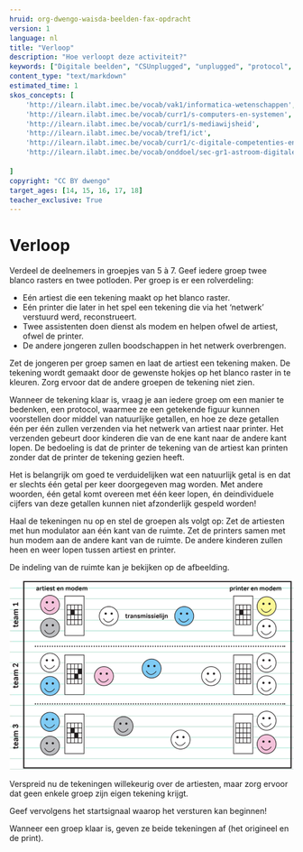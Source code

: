 ```yaml
---
hruid: org-dwengo-waisda-beelden-fax-opdracht
version: 1
language: nl
title: "Verloop"
description: "Hoe verloopt deze activiteit?"
keywords: ["Digitale beelden", "CSUnplugged", "unplugged", "protocol", "netwerken", "ecodering", "materiaal"]
content_type: "text/markdown"
estimated_time: 1
skos_concepts: [
    'http://ilearn.ilabt.imec.be/vocab/vak1/informatica-wetenschappen', 
    'http://ilearn.ilabt.imec.be/vocab/curr1/s-computers-en-systemen',
    'http://ilearn.ilabt.imec.be/vocab/curr1/s-mediawijsheid',
    'http://ilearn.ilabt.imec.be/vocab/tref1/ict',
    'http://ilearn.ilabt.imec.be/vocab/curr1/c-digitale-competenties-en-mediawijsheid',
    'http://ilearn.ilabt.imec.be/vocab/onddoel/sec-gr1-astroom-digitale-competenties-en-mediawijsheid-4.5',

]
copyright: "CC BY dwengo"
target_ages: [14, 15, 16, 17, 18]
teacher_exclusive: True
---
```


# Verloop

Verdeel de deelnemers in groepjes van 5 à 7. Geef iedere groep twee blanco rasters en twee potloden. Per groep is er een rolverdeling:
* Eén artiest die een tekening maakt op het blanco raster.
* Eén printer die later in het spel een tekening die via het ‘netwerk’ verstuurd werd, reconstrueert.
* Twee assistenten doen dienst als modem en helpen ofwel de artiest, ofwel de printer.
* De andere jongeren zullen boodschappen in het netwerk overbrengen.

Zet de jongeren per groep samen en laat de artiest een tekening maken. De tekening wordt gemaakt door de gewenste hokjes op het blanco raster in te kleuren. Zorg ervoor dat de andere groepen de tekening niet zien.

Wanneer de tekening klaar is, vraag je aan iedere groep om een manier te bedenken, een protocol, waarmee ze een getekende figuur kunnen voorstellen door middel van natuurlijke getallen, en hoe ze deze getallen één per één zullen verzenden via het netwerk van artiest naar printer. Het verzenden gebeurt door kinderen die van de ene kant naar de andere kant lopen. De bedoeling is dat de printer de tekening van de artiest kan printen zonder dat de printer de tekening gezien heeft.

Het is belangrijk om goed te verduidelijken wat een natuurlijk getal is en dat er slechts één getal per keer doorgegeven mag worden. Met andere woorden, één getal komt overeen met één keer lopen, én deindividuele cijfers van deze getallen kunnen niet afzonderlijk gespeld worden!

Haal de tekeningen nu op en stel de groepen als volgt op: Zet de artiesten met hun modulator aan één kant van de ruimte. Zet de printers samen met hun modem aan de andere kant van de ruimte. De andere kinderen zullen heen en weer lopen tussen artiest en printer.

De indeling van de ruimte kan je bekijken op de afbeelding.

![Voorbeeld klasopstelling activiteit.](content/fax-klasopstelling.png)

Verspreid nu de tekeningen willekeurig over de artiesten, maar zorg ervoor dat geen enkele groep zijn eigen tekening krijgt.

Geef vervolgens het startsignaal waarop het versturen kan beginnen!

Wanneer een groep klaar is, geven ze beide tekeningen af (het origineel en de print).